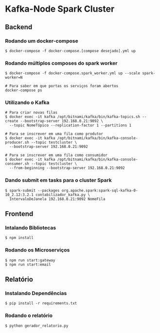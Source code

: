 # Kafka-Node Spark Cluster

## Backend
### Rodando um docker-compose

```
$ docker-compose -f docker-compose.[compose desejado].yml up
```

### Rodando múltiplos composes do spark worker

```
$ docker-compose -f docker-compose.spark_worker.yml up --scale spark-worker=N

# Para saber em que portas os serviços foram abertos
docker-compose ps
```

### Utilizando o Kafka

```
# Para criar novas filas
$ docker exec -it kafka /opt/bitnami/kafka/bin/kafka-topics.sh --create --bootstrap-server 192.168.0.21:9092 \
  --topic NomeTópico --replication-factor 1 --partitions 1

# Para se inscrever em uma fila como produtor
$ docker exec -it kafka /opt/bitnami/kafka/bin/kafka-console-producer.sh --topic testcluster \
  --bootstrap-server 192.168.0.21:9092

# Para se inscrever em uma fila como consumidor
$ docker exec -it kafka /opt/bitnami/kafka/bin/kafka-console-consumer.sh --topic testcluster \
  --from-beginning --bootstrap-server 192.168.0.21:9092
```

### Dando submit em tasks para o cluster Spark

```
$ spark-submit --packages org.apache.spark:spark-sql-kafka-0-10_2.12:3.2.1 contabilizador_kafka.py \
  IntervaloDeJanela 192.168.0.21:9092 NomeFila
```
<!-- spark-submit --packages org.apache.spark:spark-streaming-kafka-0-10_2.13:3.2.1 contabilizador_kafka.py 192.168.0.21:9092 teste_cluster -->

## Frontend
### Intalando Bibliotecas

```
$ npm install
```

### Rodando os Microserviços
```
$ npm run start:gateway
$ npm run start:email
```

## Relatório
### Instalando Dependências
```
$ pip install -r requirements.txt
```

### Rodando o relatório
```
$ python gerador_relatorio.py
```

